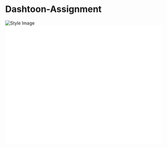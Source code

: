 # Dashtoon-Assignment
![Style Image](image-from-rawpixel-id-537404-jpeg.jpeg)
![Generated Image](Generated.png)

